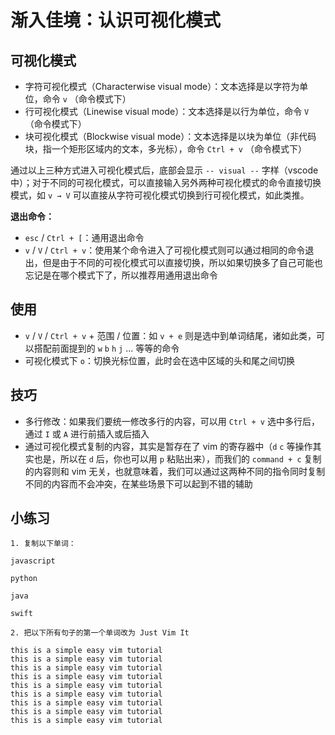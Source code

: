 # 渐入佳境：认识可视化模式
## 可视化模式

  - 字符可视化模式（Characterwise visual mode）：文本选择是以字符为单位，命令 `v` （命令模式下）
  - 行可视化模式（Linewise visual mode）：文本选择是以行为单位，命令 `V` （命令模式下）
  - 块可视化模式（Blockwise visual mode）：文本选择是以块为单位（非代码块，指一个矩形区域内的文本，多光标），命令 `Ctrl + v` （命令模式下）

通过以上三种方式进入可视化模式后，底部会显示 `-- visual --` 字样（vscode中）；对于不同的可视化模式，可以直接输入另外两种可视化模式的命令直接切换模式，如 `v → V` 可以直接从字符可视化模式切换到行可视化模式，如此类推。

  **退出命令：**
  -  `esc` / `Ctrl + [`：通用退出命令
  - `v` / `V` / `Ctrl + v`：使用某个命令进入了可视化模式则可以通过相同的命令退出，但是由于不同的可视化模式可以直接切换，所以如果切换多了自己可能也忘记是在哪个模式下了，所以推荐用通用退出命令

## 使用

  - `v` / `V` / `Ctrl + v` + 范围 / 位置：如 `v + e` 则是选中到单词结尾，诸如此类，可以搭配前面提到的 `w` `b` `h` `j` ... 等等的命令
  - 可视化模式下 `o`：切换光标位置，此时会在选中区域的头和尾之间切换

## 技巧

  - 多行修改：如果我们要统一修改多行的内容，可以用 `Ctrl + v` 选中多行后，通过 `I` 或 `A` 进行前插入或后插入 
  - 通过可视化模式复制的内容，其实是暂存在了 vim 的寄存器中（`d` `c` 等操作其实也是，所以在 `d` 后，你也可以用 `p` 粘贴出来），而我们的 `command + c` 复制的内容则和 vim 无关，也就意味着，我们可以通过这两种不同的指令同时复制不同的内容而不会冲突，在某些场景下可以起到不错的辅助

## 小练习

```
1. 复制以下单词：

javascript

python

java

swift

2. 把以下所有句子的第一个单词改为 Just Vim It

this is a simple easy vim tutorial
this is a simple easy vim tutorial
this is a simple easy vim tutorial
this is a simple easy vim tutorial
this is a simple easy vim tutorial
this is a simple easy vim tutorial
this is a simple easy vim tutorial
this is a simple easy vim tutorial
this is a simple easy vim tutorial

```